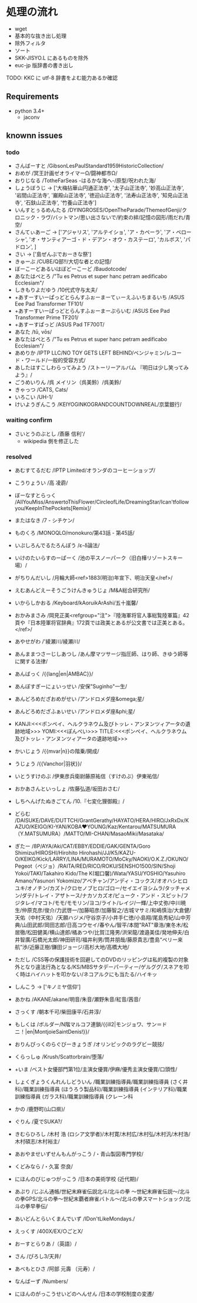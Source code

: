 # 処理の流れ

* wget
* 基本的な抜き出し処理
* 除外フィルタ
* ソート
* SKK-JISYO.L にあるものを除外
* euc-jp 版辞書の書き出し

TODO: KKC に utf-8 辞書をよむ能力あるか確認

## Requirements

 * python 3.4+
    * jaconv

## knownn issues

### todo

- さんばーすと /GibsonLesPaulStandard1959HistoricCollection/
- おめが /冥王計画ゼオライマーΩ/闘神都市Ω/
- おりじなる /TotheFarSeas -はるかな海へ-/原型/呪われた海/
- しょうぼうじ -> ['大梅拈華山円通正法寺', '太子山正法寺', '妙高山正法寺', '岩間山正法寺', '巌殿山正法寺', '徳迎山正法寺', '法寿山正法寺', '知見山正法寺', '石鈇山正法寺', '竹養山正法寺']
- いんすとぅるめんたる /DYINGROSES/OpenTheParade/ThemeofGenji/クロニック・ラヴ/バットマン/思い出さないで/約束の絆/記憶の図形/雨だれ/青空/
- さんてぃあーご -> ['アジャリス', 'アルテイショ', 'ア・カペーラ', 'ア・ペローシャ', 'オ・サンティアーゴ・ド・デアン・オウ・カステーロ', 'カルボス', 'パドロン', ]
- さい -> ['島ぜんぶでおーきな祭']
- きゅーぶ /CUBE/Q部!!/大切な者との記憶/
- ぼーこーどあるいはぼどーこーど /Baudotcode/
- あなたはぺとろ /"Tu es Petrus et super hanc petram aedificabo Ecclesiam"/
- しきもりよだゆう /10代式守与太夫/
- +あすーすいーぱっどとらんすふぉーまーてぃーえふいちまるいち /ASUS Eee Pad Transformer TF101/
- +あすーすいーぱっどとらんすふぉーまーぷらいむ /ASUS Eee Pad Transformer Prime TF201/
- +あすーすぱっど /ASUS Pad TF700T/
- あなた /tū, vōs/
- あなたはぺとろ /"Tu es Petrus et super hanc petram aedificabo Ecclesiam"/
- あめりか /IPTP LLC/NO TOY GETS LEFT BEHIND/ベンジャミン/レコード・ワールド/一般的受容方式/
- あしたはすこしわらってみよう /ストーリーアルバム 『明日は少し笑ってみよう』/
- ごうめいりん /呉 メイリン（呉美鈴）/呉美鈴/
- きゃっつ /CATS, Cats/
- いろこい /UH-1/
- けいようぎんこう /KEIYOGINKOGRANDCOUNTDOWNREAL/京葉銀行/


### waiting confirm

- さいとうのぶとし /斎藤 信利'/
  - wikipedia 側を修正した

### resolved

- あむすてるだむ /IPTP Limited/オランダのコーヒーショップ/
- こうりょうい /高 凌霨/
- ぼーなすとらっく /AllYouMiss/AnswertoThisFlower/CircleofLife/DreamingStar/Ican'tfollowyou/KeepInThePockets[Remix]/
- またはなき /7 - シチケン/
- ものくろ /MONOQLO/monokuro/第43話 - 第45話/
- いぷしろんでるたろんぽう /&epsilon;-&delta;論法/
- いけのたいらすのーぱーく /池の平スノーパーク（旧白樺リゾートスキー場）/
- がちりんだいし /月輪大師&lt;ref&gt;1883(明治)年宣下、明治天皇&lt;/ref&gt;/
- えむあんどえーそうごうけんきゅうじょ /M&amp;A総合研究所/
- いからしかおる /Keyboard/kAoruikArAshi/五十嵐馨/
- おかみまさみ /岡見正美&lt;refgroup=&quot;注&quot;&gt;『陸海軍将官人事総覧陸軍篇』42頁や『日本陸軍将官辞典』172頁では政美とあるが公文書では正美とある。&lt;/ref&gt;/
- あやせがわ /'綾瀬川/綾瀬川/
- あんままつさーじしあつし /あん摩マツサージ指圧師、はり師、きゆう師等に関する法律/
- あんばっく /{{lang|en|AMBAC}}/
- あんぼすぎーにょいっせい /安保&quot;Suginho&quot;一生/
- あんどろめだざおめがせい /アンドロメダ座&amp;omega;星/
- あんどろめだざふぁいせい /アンドロメダ座&amp;phi;星/
- KANJI:<<<ポンペイ、ヘルクラネウム及びトッレ・アンヌンツィアータの遺跡地域>>> YOMI:<<<ぽんぺい>>>                TITLE:<<<ポンペイ、ヘルクラネウム及びトッレ・アンヌンツィアータの遺跡地域>>>
- かいじょう /{{mvar|n}}の階乗/開成/
- うじょう /{{Vanchor|羽状}}/
- いとうすけのぶ /伊東彦兵衛尉藤原祐信（すけのぶ）伊東祐信/
- おかあさんといっしょ /佐藤弘道/坂田おさむ/
- しちへんげたぬきごてん /10.『七変化狸御殿』/
- どらむ /DAISUKE/DAVE/DUTTCH/GrantGerathy/HAYATO/HERA/HIRO/JxRxDx/KAZUO/KEIGO/KI-YAN/KOBA♥YOUNG/Kaz/Kentarou/MATSUMURA（Y.MATSUMURA）/MATTO/MI-CHAN/MasaoMiki/Masataka/
- ぎたー /8P/AYA/Aki/CAT/EBBY/EDDIE/GAK/GENTA/Goro Shimizu/HIROSHI/Hirohito Hirohashi/JJ/K5/KAZU-O/KEIKO/Kick/LARRY/LINA/MURAMOTO/MoCky/NAOKI/O.K.Z./OKUNO/Pegeot（ペジョ）/RAITA/RED/RICO/ROKU/SENSHO1500/SIN/Shoji Yokoi/TAKI/Takahiro Kido/The K(堀口馨)/Wata/YASU/YOSHIO/Yasuhiro Amano/Yasunori Yokomizo/アベチャン/アンディ・コックス/オオハシヒロユキ/オノチン/カズト/クロセノブヒロ/ゴロー/セイエイヨシムラ/タッチャメン/ダテ/トレイ・アザトース/ナカソカズオ/ピューク・アンド・スピット/フジタレイ/マコト/モモ/モモリン/ヨコ/ライト/レイジ/一輝/上中丈弥/中川暁生/仲原克彦/俊介/力武啓一/加藤昭彦/加藤智之/古城マサミ/和嶋慎治/大倉健/天佑（中村天佑）/天願ハジメ/守谷京子/小井手仁徳/小島翔/尾島秀紀/山中芳典/山田武郎/岡田志郎/日高コウセイ/春やん/智平/本間"RAT"章浩/東冬木/松居徹/松田健美/横山達郎/橘あつや/比賀江隆男/洪栄龍/渡邉美佳/発地伸夫/白井智廣/石橋光太郎/神田研司/福井利男/筒井朋哉/藤原貴志/豊島“ペリー来航”渉/近藤正樹/鎌田ジョージ/高杉大地/高橋大地/
- ただし /CSS等の保護技術を回避してのDVDのリッピングは私的複製の対象外となり違法行為となる/KS/MBSサタデーパーティー/ゲルググ/スネアを叩く時はハイハットを叩かない/ネコアルクにも当たる/ハイキッ
- しんこう -> ['キノミヤ信仰']
- あかね /AKANE/akane/明音/朱音/瀬野朱音/紅音/茜音/
- さっくす /朝本千可/柴田康平/石井淳/
- もしくは /ボルダー/N階マルコフ連鎖/{{ill2|モンジョワ、サン＝ドニ！|en|MontjoieSaintDenis!}}/
- おりんぴっくのらぐびーきょうぎ /オリンピックのラグビー競技/
- くらっしゅ /Krush/Scattorbrain/堕落/
- +いま /ベスト女優部門第1位/主演女優賞/伊麻/優秀主演女優賞/口頭性/
- しょくぎょうくんれんしどういん /職業訓練指導員/職業訓練指導員 (さく井科)/職業訓練指導員 (ほうろう製品科)/職業訓練指導員 (インテリア科)/職業訓練指導員 (ガラス科)/職業訓練指導員 (クレーン科

- かの /鹿野町(山口県)/
- ぐりん /夏でSUKA?/
- きむらひろし /木村 浩 (ロシア文学者)/木村寛/木村広/木村弘/木村汎/木村浩/木村碩志/木村裕主/
- あおやませいずせんもんがっこう /・青山製図専門学校/
- くどみなら /・久富 奈良/
- にほんのびじゅつがっこう /日本の美術学校 (近代期)/
- あぷり /じぶん通帳/世紀末麻雀伝説北斗/北斗の拳 〜世紀末麻雀伝説〜/北斗の拳GPS/北斗の拳〜世紀末覇者麻雀バトル〜/北斗の拳スマートショック/北斗の拳早拳伝/
- あいどんとらいくまんでいず /IDon'tLikeMondays./
- えっくす /400X/EX/○ごとX/
- おーすとらりあ /（英語）/
- さん /ぴろし3/天井/
- あべもとひさ /阿部 元壽 （元寿）/
- なんばーず /Numbers/
- にほんのがっこうせいどのへんせん /日本の学校制度の変遷/
